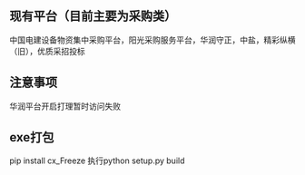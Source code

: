 ## 现有平台（目前主要为采购类）
中国电建设备物资集中采购平台，阳光采购服务平台，华润守正，中盐，精彩纵横（旧），优质采招投标

## 注意事项
华润平台开启打理暂时访问失败

## exe打包
pip install cx_Freeze
执行python setup.py build